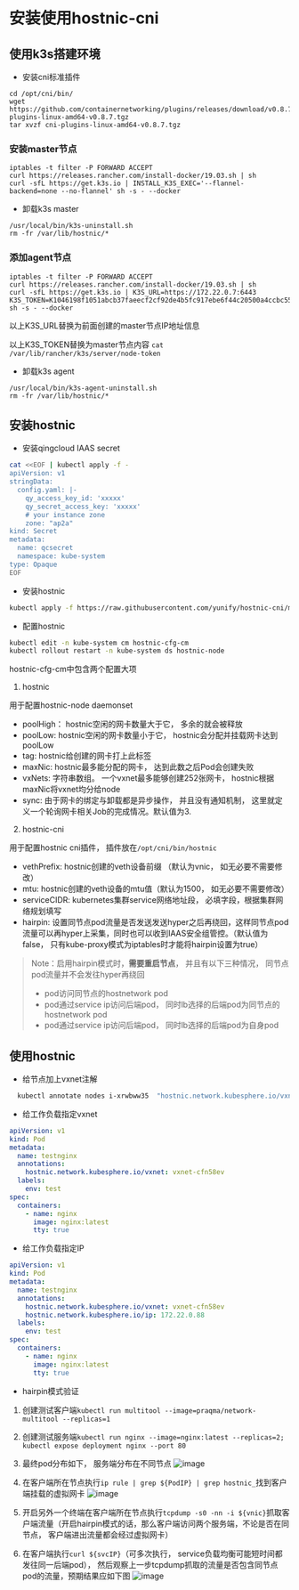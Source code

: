 # 安装使用hostnic-cni

## 使用k3s搭建环境

* 安装cni标准插件
```
cd /opt/cni/bin/
wget https://github.com/containernetworking/plugins/releases/download/v0.8.7/cni-plugins-linux-amd64-v0.8.7.tgz
tar xvzf cni-plugins-linux-amd64-v0.8.7.tgz
```

### 安装master节点

```
iptables -t filter -P FORWARD ACCEPT
curl https://releases.rancher.com/install-docker/19.03.sh | sh
curl -sfL https://get.k3s.io | INSTALL_K3S_EXEC='--flannel-backend=none --no-flannel' sh -s - --docker
```

* 卸载k3s master

```
/usr/local/bin/k3s-uninstall.sh
rm -fr /var/lib/hostnic/*
```

### 添加agent节点

```
iptables -t filter -P FORWARD ACCEPT
curl https://releases.rancher.com/install-docker/19.03.sh | sh
curl -sfL https://get.k3s.io | K3S_URL=https://172.22.0.7:6443 K3S_TOKEN=K1046198f1051abcb37faeecf2cf92de4b5fc917ebe6f44c20500a4ccbc55b4be59::server:bfbfe223034c7944aac3ed622ec345ef sh -s - --docker
```

以上K3S_URL替换为前面创建的master节点IP地址信息

以上K3S_TOKEN替换为master节点内容 `cat /var/lib/rancher/k3s/server/node-token`

* 卸载k3s agent

```
/usr/local/bin/k3s-agent-uninstall.sh
rm -fr /var/lib/hostnic/*
```

## 安装hostnic

* 安装qingcloud IAAS secret
```bash
cat <<EOF | kubectl apply -f -
apiVersion: v1
stringData:
  config.yaml: |-
    qy_access_key_id: 'xxxxx'
    qy_secret_access_key: 'xxxxx'
    # your instance zone
    zone: "ap2a"
kind: Secret
metadata:
  name: qcsecret
  namespace: kube-system
type: Opaque
EOF
```

* 安装hostnic

```bash
kubectl apply -f https://raw.githubusercontent.com/yunify/hostnic-cni/master/deploy/hostnic.yaml
```

* 配置hostnic

```bash
kubectl edit -n kube-system cm hostnic-cfg-cm
kubectl rollout restart -n kube-system ds hostnic-node
```

hostnic-cfg-cm中包含两个配置大项

1. hostnic

用于配置hostnic-node daemonset

- poolHigh： hostnic空闲的网卡数量大于它， 多余的就会被释放
- poolLow:  hostnic空闲的网卡数量小于它， hostnic会分配并挂载网卡达到poolLow
- tag:  hostnic给创建的网卡打上此标签
- maxNic: hostnic最多能分配的网卡， 达到此数之后Pod会创建失败
- vxNets: 字符串数组。 一个vxnet最多能够创建252张网卡， hostnic根据maxNic将vxnet均分给node
- sync:  由于网卡的绑定与卸载都是异步操作， 并且没有通知机制， 这里就定义一个轮询网卡相关Job的完成情况。默认值为3.

2. hostnic-cni

用于配置hostnic cni插件， 插件放在`/opt/cni/bin/hostnic`

- vethPrefix: hostnic创建的veth设备前缀 （默认为vnic， 如无必要不需要修改）
- mtu: hostnic创建的veth设备的mtu值（默认为1500， 如无必要不需要修改）
- serviceCIDR: kubernetes集群service网络地址段， 必填字段，根据集群网络规划填写
- hairpin:  设置同节点pod流量是否发送发送hyper之后再绕回，这样同节点pod流量可以再hyper上采集，同时也可以收到IAAS安全组管控。（默认值为false， 只有kube-proxy模式为iptables时才能将hairpin设置为true）

> Note：启用hairpin模式时，**需要重启节点**， 并且有以下三种情况， 同节点pod流量并不会发往hyper再绕回
> - pod访问同节点的hostnetwork pod
> - pod通过service ip访问后端pod， 同时lb选择的后端pod为同节点的hostnetwork pod
> - pod通过service ip访问后端pod， 同时lb选择的后端pod为自身pod

## 使用hostnic

* 给节点加上vxnet注解

```bash
  kubectl annotate nodes i-xrwbww35  "hostnic.network.kubesphere.io/vxnet"="vxnet-cfn58ev"
```

* 给工作负载指定vxnet

```yaml
apiVersion: v1
kind: Pod
metadata:
  name: testnginx
  annotations:
    hostnic.network.kubesphere.io/vxnet: vxnet-cfn58ev
  labels:
    env: test
spec:
  containers:
    - name: nginx
      image: nginx:latest
      tty: true
```

* 给工作负载指定IP

```yaml
apiVersion: v1
kind: Pod
metadata:
  name: testnginx
  annotations:
    hostnic.network.kubesphere.io/vxnet: vxnet-cfn58ev
    hostnic.network.kubesphere.io/ip: 172.22.0.88
  labels:
    env: test
spec:
  containers:
    - name: nginx
      image: nginx:latest
      tty: true
```

* hairpin模式验证

1. 创建测试客户端`kubectl run multitool --image=praqma/network-multitool --replicas=1`
2. 创建测试服务端`kubectl run nginx --image=nginx:latest --replicas=2; kubectl expose deployment nginx --port 80`
3. 最终pod分布如下， 服务端分布在不同节点
   ![image](https://user-images.githubusercontent.com/3678855/110727895-0904b080-8257-11eb-88d0-7fc6786aa122.png)
4. 在客户端所在节点执行`ip rule | grep ${PodIP} | grep hostnic_`找到客户端挂载的虚拟网卡
   ![image](https://user-images.githubusercontent.com/3678855/110728439-0ce50280-8258-11eb-8ed2-8d19269ccf45.png)

5. 开启另外一个终端在客户端所在节点执行`tcpdump -s0 -nn -i ${vnic}`抓取客户端流量（开启hairpin模式的话，那么客户端访问两个服务端，不论是否在同节点， 客户端进出流量都会经过虚拟网卡）
6. 在客户端执行`curl ${svcIP}`（可多次执行， service负载均衡可能短时间都发往同一后端pod）， 然后观察上一步tcpdump抓取的流量是否包含同节点pod的流量，预期结果应如下图
   ![image](https://user-images.githubusercontent.com/3678855/110728988-e8d5f100-8258-11eb-8880-4e92a708461f.png)



